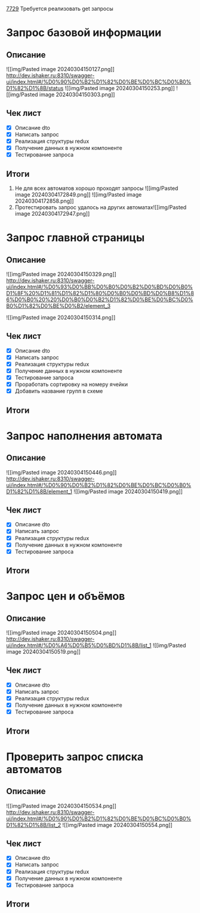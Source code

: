 [7729](https://sheykertekh.bitrix24.ru/workgroups/group/85/tasks/task/view/7729/)
Требуется реализовать get запросы

# Запрос базовой информации
## Описание
![[img/Pasted image 20240304150127.png]]
http://dev.ishaker.ru:8310/swagger-ui/index.html#/%D0%90%D0%B2%D1%82%D0%BE%D0%BC%D0%B0%D1%82%D1%8B/status
![[img/Pasted image 20240304150253.png]]
![[img/Pasted image 20240304150303.png]]
## Чек лист
- [x] Описание dto
- [x] Написать запрос
- [x] Реализация структуры redux
- [x] Получение данных в нужном компоненте
- [x] Тестирование запроса
## Итоги
1. Не для всех автоматов хорошо проходят запросы
	![[img/Pasted image 20240304172849.png]]
	![[img/Pasted image 20240304172858.png]]
2. Протестировать запрос удалось на других автоматах![[img/Pasted image 20240304172947.png]]
# Запрос главной страницы
## Описание
![[img/Pasted image 20240304150329.png]]
http://dev.ishaker.ru:8310/swagger-ui/index.html#/%D0%93%D0%BB%D0%B0%D0%B2%D0%BD%D0%B0%D1%8F%20%D1%81%D1%82%D1%80%D0%B0%D0%BD%D0%B8%D1%86%D0%B0%20%20%D0%B0%D0%B2%D1%82%D0%BE%D0%BC%D0%B0%D1%82%D0%BE%D0%B2/element_3

![[img/Pasted image 20240304150314.png]]
## Чек лист
- [x] Описание dto
- [x] Написать запрос
- [x] Реализация структуры redux
- [x] Получение данных в нужном компоненте
- [x] Тестирование запроса
- [x] Проработать сортировку на номеру ячейки
- [x] Добавить название групп в схеме
## Итоги
# Запрос наполнения автомата
## Описание
![[img/Pasted image 20240304150446.png]]
http://dev.ishaker.ru:8310/swagger-ui/index.html#/%D0%90%D0%B2%D1%82%D0%BE%D0%BC%D0%B0%D1%82%D1%8B/element_1
![[img/Pasted image 20240304150419.png]]
## Чек лист
- [x] Описание dto
- [x] Написать запрос
- [x] Реализация структуры redux
- [x] Получение данных в нужном компоненте
- [x] Тестирование запроса
## Итоги
# Запрос цен и объёмов
## Описание
![[img/Pasted image 20240304150504.png]]
http://dev.ishaker.ru:8310/swagger-ui/index.html#/%D0%A6%D0%B5%D0%BD%D1%8B/list_1
![[img/Pasted image 20240304150519.png]]
## Чек лист
- [x] Описание dto
- [x] Написать запрос
- [x] Реализация структуры redux
- [x] Получение данных в нужном компоненте
- [x] Тестирование запроса
## Итоги
# Проверить запрос списка автоматов
## Описание
![[img/Pasted image 20240304150534.png]]
http://dev.ishaker.ru:8310/swagger-ui/index.html#/%D0%90%D0%B2%D1%82%D0%BE%D0%BC%D0%B0%D1%82%D1%8B/list_2
![[img/Pasted image 20240304150554.png]]
## Чек лист
- [x] Описание dto
- [x] Написать запрос
- [x] Реализация структуры redux
- [x] Получение данных в нужном компоненте
- [x] Тестирование запроса
## Итоги
